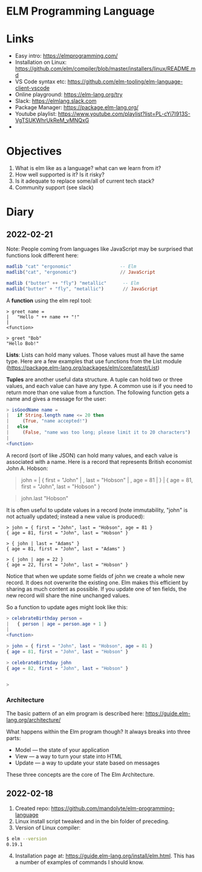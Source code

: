 # ELM Programming Language

# Links

- Easy intro: https://elmprogramming.com/
- Installation on Linux: https://github.com/elm/compiler/blob/master/installers/linux/README.md
- VS Code syntax etc: https://github.com/elm-tooling/elm-language-client-vscode
- Online playground: https://elm-lang.org/try
- Slack: https://elmlang.slack.com
- Package Manager: https://package.elm-lang.org/
- Youtube playlist: https://www.youtube.com/playlist?list=PL-cYi7I913S-VgTSUKWhrUkReM_vMNQxG
- 

# Objectives
1. What is elm like as a language? what can we learn from it?
2. How well supported is it? Is it risky?
3. Is it adequate to replace some/all of current tech stack?
4. Community support (see slack)

# Diary

## 2022-02-21

Note: People coming from languages like JavaScript may be surprised that functions look different here:
```elm
madlib "cat" "ergonomic"                  -- Elm
madlib("cat", "ergonomic")                // JavaScript

madlib ("butter" ++ "fly") "metallic"      -- Elm
madlib("butter" + "fly", "metallic")       // JavaScript
```
A **function** using the elm repl tool:
```
> greet name =
|   "Hello " ++ name ++ "!"
| 
<function>

> greet "Bob"
"Hello Bob!"
```

**Lists**:
Lists can hold many values. Those values must all have the same type. Here are a few examples that use functions from the List module (https://package.elm-lang.org/packages/elm/core/latest/List)

**Tuples** are another useful data structure. A tuple can hold two or three values, and each value can have any type. A common use is if you need to return more than one value from a function. The following function gets a name and gives a message for the user:
```elm
> isGoodName name =
|   if String.length name <= 20 then
|     (True, "name accepted!")
|   else
|     (False, "name was too long; please limit it to 20 characters")
| 
<function>
```

A record (sort of like JSON) can hold many values, and each value is associated with a name.
Here is a record that represents British economist John A. Hobson:

> john =
|   { first = "John"
|   , last = "Hobson"
|   , age = 81
|   }
| 
{ age = 81, first = "John", last = "Hobson" }

> john.last
"Hobson"


It is often useful to update values in a record (note immutability, "john" is not actually updated; instead a new value is produced):
```
> john = { first = "John", last = "Hobson", age = 81 }
{ age = 81, first = "John", last = "Hobson" }

> { john | last = "Adams" }
{ age = 81, first = "John", last = "Adams" }

> { john | age = 22 }
{ age = 22, first = "John", last = "Hobson" }
```
Notice that when we update some fields of john we create a whole new record. It does not overwrite the existing one. Elm makes this efficient by sharing as much content as possible. If you update one of ten fields, the new record will share the nine unchanged values.

So a function to update ages might look like this:
```elm
> celebrateBirthday person =
|   { person | age = person.age + 1 }
| 
<function>

> john = { first = "John", last = "Hobson", age = 81 }
{ age = 81, first = "John", last = "Hobson" }

> celebrateBirthday john
{ age = 82, first = "John", last = "Hobson" }


>  
```


### Architecture
The basic pattern of an elm program is described here: 
https://guide.elm-lang.org/architecture/

What happens within the Elm program though? It always breaks into three parts:

- Model — the state of your application
- View — a way to turn your state into HTML
- Update — a way to update your state based on messages

These three concepts are the core of The Elm Architecture.



## 2022-02-18

1. Created repo: https://github.com/mandolyte/elm-programming-language
2. Linux install script tweaked and in the bin folder of preceding.
3. Version of Linux compiler:
```sh
$ elm --version
0.19.1
```
4. Installation page at: https://guide.elm-lang.org/install/elm.html. This has a number of examples of commands I should know.

